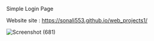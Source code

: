 Simple Login Page

Website site : https://sonali553.github.io/web_projects1/

![Screenshot (681)](https://github.com/Sonali553/web_projects1/assets/83964942/309e5cb4-addb-4802-bdef-afcf385c3d09)

